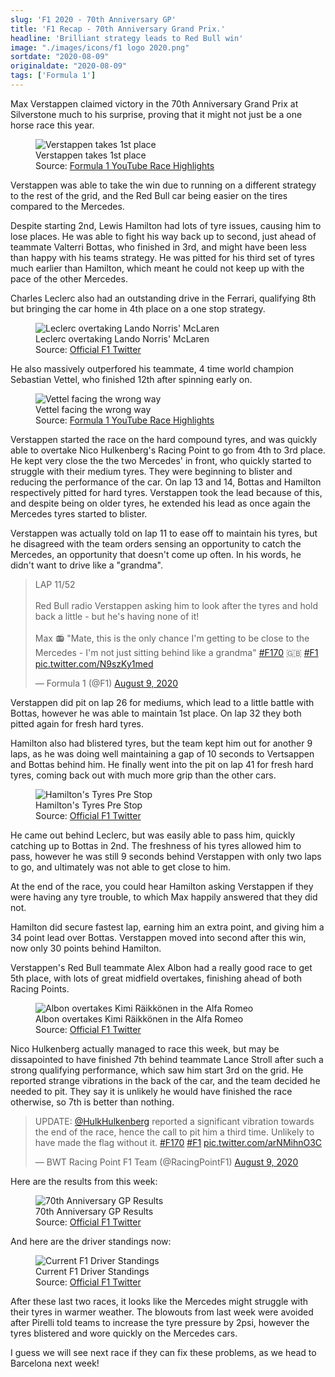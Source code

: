 ```yaml
---
slug: 'F1 2020 - 70th Anniversary GP'
title: 'F1 Recap - 70th Anniversary Grand Prix.'
headline: 'Brilliant strategy leads to Red Bull win'
image: "./images/icons/f1 logo 2020.png"
sortdate: "2020-08-09"
originaldate: "2020-08-09"
tags: ['Formula 1']
---
```


Max Verstappen claimed victory in the 70th Anniversary Grand Prix at Silverstone much to his surprise, proving that it might not just be a one horse race this year.


<div id="imageDiv">
    <figure>
        <img src="https://joshlearningtocode.files.wordpress.com/2020/08/verstappen-victory.png" alt="Verstappen takes 1st place">
        <figcaption>Verstappen takes 1st place</figcaption>
        <figcaption>Source: <a href="https://www.youtube.com/watch?v=ffonCbGgzt0" target="_blank">Formula 1 YouTube Race Highlights</a></figcaption>
    </figure>
</div>

Verstappen was able to take the win due to running on a different strategy to the rest of the grid, and the Red Bull car being easier on the tires compared to the Mercedes. 

Despite starting 2nd, Lewis Hamilton had lots of tyre issues, causing him to lose places. He was able to fight his way back up to second, just ahead of teammate Valterri Bottas, who finished in 3rd, and might have been less than happy with his teams strategy. He was pitted for his third set of tyres much earlier than Hamilton, which meant he could not keep up with the pace of the other Mercedes.

Charles Leclerc also had an outstanding drive in the Ferrari, qualifying 8th but bringing the car home in 4th place on a one stop strategy. 

<div id="imageDiv">
    <figure>
        <img src="https://joshlearningtocode.files.wordpress.com/2020/08/silverstone2-leclerc-midfield-overtaking.jpg" alt="Leclerc overtaking Lando Norris' McLaren">
        <figcaption>Leclerc overtaking Lando Norris' McLaren</figcaption>
        <figcaption>Source: <a href="https://twitter.com/F1" target="_blank">Official F1 Twitter</a></figcaption>
    </figure>
</div>

He also massively outperfored his teammate, 4 time world champion Sebastian Vettel, who finished 12th after spinning early on. 

<div id="imageDiv">
    <figure>
        <img src="https://joshlearningtocode.files.wordpress.com/2020/08/seb-spin-1.png" alt="Vettel facing the wrong way">
        <figcaption>Vettel facing the wrong way</figcaption>
        <figcaption>Source: <a href="https://www.youtube.com/watch?v=ffonCbGgzt0" target="_blank">Formula 1 YouTube Race Highlights</a></figcaption>
    </figure>
</div>

Verstappen started the race on the hard compound tyres, and was quickly able to overtake Nico Hulkenberg's Racing Point to go from 4th to 3rd place. He kept very close the the two Mercedes' in front, who quickly started to struggle with their medium tyres. They were beginning to blister and reducing the performance of the car. On lap 13 and 14, Bottas and Hamilton respectively pitted for hard tyres. Verstappen took the lead because of this, and despite being on older tyres, he extended his lead as once again the Mercedes tyres started to blister.

Verstappen was actually told on lap 11 to ease off to maintain his tyres, but he disagreed with the team orders sensing an opportunity to catch the Mercedes, an opportunity that doesn't come up often. In his words, he didn't want to drive like a "grandma".

<div id="imageDiv">
    <blockquote class="twitter-tweet tw-align-center" data-dnt="true" data-theme="dark"><p lang="en" dir="ltr">LAP 11/52<br><br>Red Bull radio Verstappen asking him to look after the tyres and hold back a little - but he&#39;s having none of it! <br><br>Max 📻 &quot;Mate, this is the only chance I&#39;m getting to be close to the Mercedes - I&#39;m not just sitting behind like a grandma&quot; <a href="https://twitter.com/hashtag/F170?src=hash&amp;ref_src=twsrc%5Etfw">#F170</a> 🇬🇧 <a href="https://twitter.com/hashtag/F1?src=hash&amp;ref_src=twsrc%5Etfw">#F1</a> <a href="https://t.co/N9szKy1med">pic.twitter.com/N9szKy1med</a></p>&mdash; Formula 1 (@F1) <a href="https://twitter.com/F1/status/1292454039188393984?ref_src=twsrc%5Etfw">August 9, 2020</a></blockquote> <script async src="https://platform.twitter.com/widgets.js" charset="utf-8"></script> 
</div>

Verstappen did pit on lap 26 for mediums, which lead to a little battle with Bottas, however he was able to maintain 1st place. On lap 32 they both pitted again for fresh hard tyres.

Hamilton also had blistered tyres, but the team kept him out for another 9 laps, as he was doing well maintaining a gap of 10 seconds to Vertsappen and Bottas behind him. He finally went into the pit on lap 41 for fresh hard tyres, coming back out with much more grip than the other cars. 

<div id="imageDiv">
    <figure>
        <img src="https://joshlearningtocode.files.wordpress.com/2020/08/silverstone2-hamilton-tyres.jpg" alt="Hamilton's Tyres Pre Stop">
        <figcaption>Hamilton's Tyres Pre Stop</figcaption>
        <figcaption>Source: <a href="https://twitter.com/F1" target="_blank">Official F1 Twitter</a></figcaption>
    </figure>
</div>

He came out behind Leclerc, but was easily able to pass him, quickly catching up to Bottas in 2nd. The freshness of his tyres allowed him to pass, however he was still 9 seconds behind Verstappen with only two laps to go, and ultimately was not able to get close to him.

At the end of the race, you could hear Hamilton asking Verstappen if they were having any tyre trouble, to which Max happily answered that they did not. 

Hamilton did secure fastest lap, earning him an extra point, and giving him a 34 point lead over Bottas. Verstappen moved into second after this win, now only 30 points behind Hamilton.

Verstappen's Red Bull teammate Alex Albon had a really good race to get 5th place, with lots of great midfield overtakes, finishing ahead of both Racing Points. 

<div id="imageDiv">
    <figure>
        <img src="https://joshlearningtocode.files.wordpress.com/2020/08/silverstone2-albon-overtake.jpg" alt="Albon overtakes Kimi Räikkönen in the Alfa Romeo">
        <figcaption>Albon overtakes Kimi Räikkönen in the Alfa Romeo</figcaption>
        <figcaption>Source: <a href="https://twitter.com/F1" target="_blank">Official F1 Twitter</a></figcaption>
    </figure>
</div>

Nico Hulkenberg actually managed to race this week, but may be dissapointed to have finished 7th behind teammate Lance Stroll after such a strong qualifying performance, which saw him start 3rd on the grid. He reported strange vibrations in the back of the car, and the team decided he needed to pit. They say it is unlikely he would have finished the race otherwise, so 7th is better than nothing.

<div id="imageDiv">
    <blockquote class="twitter-tweet tw-align-center" data-dnt="true" data-theme="dark"><p lang="en" dir="ltr">UPDATE: <a href="https://twitter.com/HulkHulkenberg?ref_src=twsrc%5Etfw">@HulkHulkenberg</a> reported a significant vibration towards the end of the race, hence the call to pit him a third time. Unlikely to have made the flag without it. <a href="https://twitter.com/hashtag/F170?src=hash&amp;ref_src=twsrc%5Etfw">#F170</a> <a href="https://twitter.com/hashtag/F1?src=hash&amp;ref_src=twsrc%5Etfw">#F1</a> <a href="https://t.co/arNMihnO3C">pic.twitter.com/arNMihnO3C</a></p>&mdash; BWT Racing Point F1 Team (@RacingPointF1) <a href="https://twitter.com/RacingPointF1/status/1292472874217897986?ref_src=twsrc%5Etfw">August 9, 2020</a></blockquote> <script async src="https://platform.twitter.com/widgets.js" charset="utf-8"></script> 
</div>

Here are the results from this week:

<div id="imageDiv">
    <figure>
        <img src="https://joshlearningtocode.files.wordpress.com/2020/08/silverstone2-results.jpg" alt="70th Anniversary GP Results">
        <figcaption>70th Anniversary GP Results</figcaption>
        <figcaption>Source: <a href="https://twitter.com/F1" target="_blank">Official F1 Twitter</a></figcaption>
    </figure>
</div>

And here are the driver standings now:

<div id="imageDiv">
    <figure>
        <img src="https://joshlearningtocode.files.wordpress.com/2020/08/driver-standings-after-silverstone2.jpg" alt="Current F1 Driver Standings">
        <figcaption>Current F1 Driver Standings</figcaption>
        <figcaption>Source: <a href="https://twitter.com/F1" target="_blank">Official F1 Twitter</a></figcaption>
    </figure>
</div>

After these last two races, it looks like the Mercedes might struggle with their tyres in warmer weather. The blowouts from last week were avoided after Pirelli told teams to increase the tyre pressure by 2psi, however the tyres blistered and wore quickly on the Mercedes cars. 

I guess we will see next race if they can fix these problems, as we head to Barcelona next week!